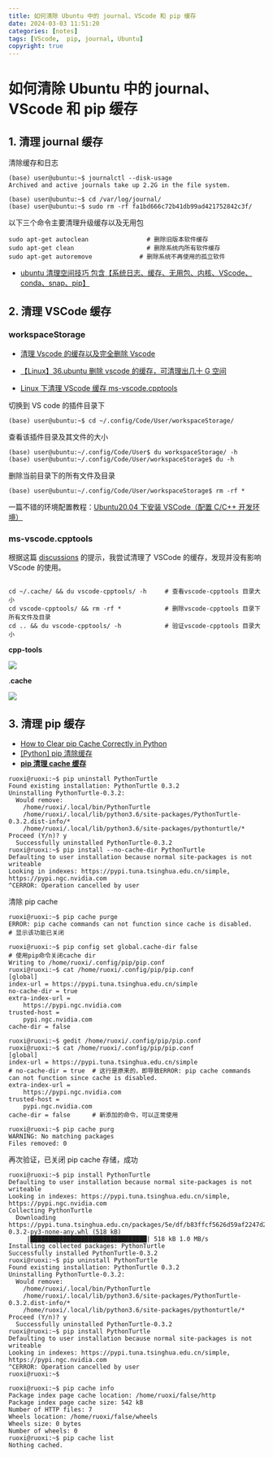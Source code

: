 ```yaml
---
title: 如何清除 Ubuntu 中的 journal、VScode 和 pip 缓存
date: 2024-03-03 11:51:20
categories: [notes]
tags: [VScode,  pip, journal, Ubuntu]
copyright: true
---
```


# 如何清除 Ubuntu 中的 journal、VScode 和 pip 缓存

## 1. 清理 journal 缓存

清除缓存和日志

```
(base) user@ubuntu:~$ journalctl --disk-usage 
Archived and active journals take up 2.2G in the file system.

(base) user@ubuntu:~$ cd /var/log/journal/
(base) user@ubuntu:~$ sudo rm -rf fa1bd666c72b41db99ad421752842c3f/
```

以下三个命令主要清理升级缓存以及无用包

```
sudo apt-get autoclean                # 删除旧版本软件缓存
sudo apt-get clean                    # 删除系统内所有软件缓存
sudo apt-get autoremove             # 删除系统不再使用的孤立软件
```

- [ubuntu 清理空间技巧 包含【系统日志、缓存、无用包、内核、VScode、conda、snap、pip】](https://blog.csdn.net/m0_50181189/article/details/119855107)

## 2. 清理 VSCode 缓存

### workspaceStorage
- [清理 Vscode 的缓存以及完全删除 Vscode](https://zhuanlan.zhihu.com/p/378226947)

- [【Linux】36.ubuntu 删除 vscode 的缓存，可清理出几十 G 空间](https://blog.csdn.net/u011754972/article/details/120764945)

- [Linux 下清理 VScode 缓存 ms-vscode.cpptools](https://blog.csdn.net/p1279030826/article/details/119774474)

切换到 VS code 的插件目录下

```
(base) user@ubuntu:~$ cd ~/.config/Code/User/workspaceStorage/
```

查看该插件目录及其文件的大小

```
(base) user@ubuntu:~/.config/Code/User$ du workspaceStorage/ -h
(base) user@ubuntu:~/.config/Code/User/workspaceStorage$ du -h
```

删除当前目录下的所有文件及目录

```
(base) user@ubuntu:~/.config/Code/User/workspaceStorage$ rm -rf *
```

一篇不错的环境配置教程：[Ubuntu20.04 下安装 VSCode（配置 C/C++ 开发环境）](https://blog.csdn.net/fangshuo_light/article/details/123635576)

### ms-vscode.cpptools

根据这篇 [discussions](https://github.com/microsoft/vscode-cpptools/discussions/10637) 的提示，我尝试清理了 VSCode 的缓存，发现并没有影响 VScode 的使用。
```shell

cd ~/.cache/ && du vscode-cpptools/ -h     # 查看vscode-cpptools 目录大小
cd vscode-cpptools/ && rm -rf *            # 删除vscode-cpptools 目录下所有文件及目录
cd .. && du vscode-cpptools/ -h            # 验证vscode-cpptools 目录大小
```

**cpp-tools**

![](https://cn-sy1.rains3.com/dfdfgf/blog/How_to_clear_VScode_and_pip_cache_in_Ubuntu/cpp-tool.png)

.**cache**

![](https://cn-sy1.rains3.com/dfdfgf/blog/How_to_clear_VScode_and_pip_cache_in_Ubuntu/disk_usage_analysis.png)

## 3. 清理 pip 缓存

- [How to Clear pip Cache Correctly in Python](https://www.youtube.com/watch?v=svZlF8euOfk)
- [[Python] pip 清除缓存](https://blog.csdn.net/weixin_43742643/article/details/113547401)
- [**pip 清理 cache 缓存**](https://parker2020.gitee.io/blogs/2021/03/15/pip%E6%B8%85%E7%90%86cache%E7%BC%93%E5%AD%98/)

```shell
ruoxi@ruoxi:~$ pip uninstall PythonTurtle
Found existing installation: PythonTurtle 0.3.2
Uninstalling PythonTurtle-0.3.2:
  Would remove:
    /home/ruoxi/.local/bin/PythonTurtle
    /home/ruoxi/.local/lib/python3.6/site-packages/PythonTurtle-0.3.2.dist-info/*
    /home/ruoxi/.local/lib/python3.6/site-packages/pythonturtle/*
Proceed (Y/n)? y
  Successfully uninstalled PythonTurtle-0.3.2
ruoxi@ruoxi:~$ pip install --no-cache-dir PythonTurtle
Defaulting to user installation because normal site-packages is not writeable
Looking in indexes: https://pypi.tuna.tsinghua.edu.cn/simple, https://pypi.ngc.nvidia.com
^CERROR: Operation cancelled by user

```

清除 pip cache

```shell
ruoxi@ruoxi:~$ pip cache purge
ERROR: pip cache commands can not function since cache is disabled.   # 显示该功能已关闭

ruoxi@ruoxi:~$ pip config set global.cache-dir false                  # 使用pip命令关闭cache dir
Writing to /home/ruoxi/.config/pip/pip.conf
ruoxi@ruoxi:~$ cat /home/ruoxi/.config/pip/pip.conf
[global]
index-url = https://pypi.tuna.tsinghua.edu.cn/simple
no-cache-dir = true
extra-index-url = 
	https://pypi.ngc.nvidia.com
trusted-host = 
	pypi.ngc.nvidia.com
cache-dir = false

ruoxi@ruoxi:~$ gedit /home/ruoxi/.config/pip/pip.conf
ruoxi@ruoxi:~$ cat /home/ruoxi/.config/pip/pip.conf
[global]
index-url = https://pypi.tuna.tsinghua.edu.cn/simple
# no-cache-dir = true  # 这行是原来的，即导致ERROR: pip cache commands can not function since cache is disabled.
extra-index-url = 
	https://pypi.ngc.nvidia.com
trusted-host = 
	pypi.ngc.nvidia.com
cache-dir = false      # 新添加的命令，可以正常使用

ruoxi@ruoxi:~$ pip cache purg
WARNING: No matching packages
Files removed: 0
```

再次验证，已关闭 pip cache 存储，成功

```shell
ruoxi@ruoxi:~$ pip install PythonTurtle
Defaulting to user installation because normal site-packages is not writeable
Looking in indexes: https://pypi.tuna.tsinghua.edu.cn/simple, https://pypi.ngc.nvidia.com
Collecting PythonTurtle
  Downloading https://pypi.tuna.tsinghua.edu.cn/packages/5e/df/b83ffcf5626d59af2247d257cb252996df0559f2e07bec3de1bad9a619f0/PythonTurtle-0.3.2-py3-none-any.whl (518 kB)
     |████████████████████████████████| 518 kB 1.0 MB/s            
Installing collected packages: PythonTurtle
Successfully installed PythonTurtle-0.3.2
ruoxi@ruoxi:~$ pip uninstall PythonTurtle
Found existing installation: PythonTurtle 0.3.2
Uninstalling PythonTurtle-0.3.2:
  Would remove:
    /home/ruoxi/.local/bin/PythonTurtle
    /home/ruoxi/.local/lib/python3.6/site-packages/PythonTurtle-0.3.2.dist-info/*
    /home/ruoxi/.local/lib/python3.6/site-packages/pythonturtle/*
Proceed (Y/n)? y
  Successfully uninstalled PythonTurtle-0.3.2
ruoxi@ruoxi:~$ pip install PythonTurtle
Defaulting to user installation because normal site-packages is not writeable
Looking in indexes: https://pypi.tuna.tsinghua.edu.cn/simple, https://pypi.ngc.nvidia.com
^CERROR: Operation cancelled by user
ruoxi@ruoxi:~$ 
```

```shell
ruoxi@ruoxi:~$ pip cache info
Package index page cache location: /home/ruoxi/false/http
Package index page cache size: 542 kB
Number of HTTP files: 7
Wheels location: /home/ruoxi/false/wheels
Wheels size: 0 bytes
Number of wheels: 0
ruoxi@ruoxi:~$ pip cache list
Nothing cached.
```
